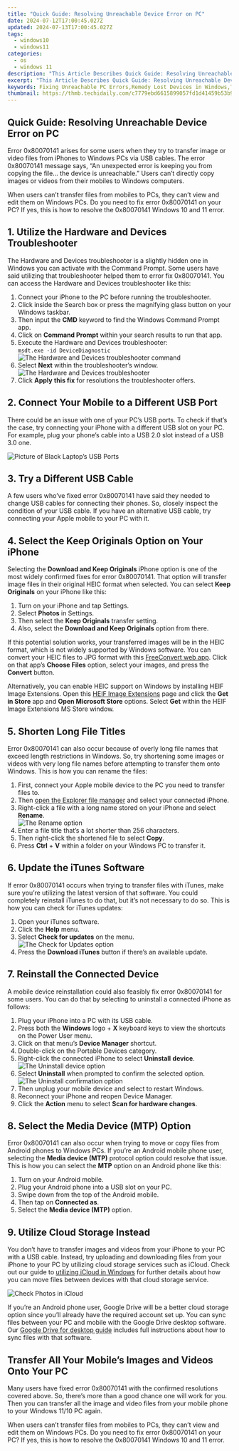 ```yaml
---
title: "Quick Guide: Resolving Unreachable Device Error on PC"
date: 2024-07-12T17:00:45.027Z
updated: 2024-07-13T17:00:45.027Z
tags:
  - windows10
  - windows11
categories:
  - os
  - windows 11
description: "This Article Describes Quick Guide: Resolving Unreachable Device Error on PC"
excerpt: "This Article Describes Quick Guide: Resolving Unreachable Device Error on PC"
keywords: Fixing Unreachable PC Errors,Remedy Lost Devices in Windows,Troubleshoot Disconnected PC Peripherals,Resolve Device Unresponsiveness on PC,Stop Unreachable Device Alerts Windows,Guide,Correct Unreachable Devices in PC
thumbnail: https://thmb.techidaily.com/c7779ebd6615899057fd1d41459b53b981bc532c7ceba807afb11ae201e1d4e5.jpg
---
```


## Quick Guide: Resolving Unreachable Device Error on PC

 Error 0x80070141 arises for some users when they try to transfer image or video files from iPhones to Windows PCs via USB cables. The error 0x80070141 message says, “An unexpected error is keeping you from copying the file… the device is unreachable.” Users can’t directly copy images or videos from their mobiles to Windows computers.

 When users can’t transfer files from mobiles to PCs, they can’t view and edit them on Windows PCs. Do you need to fix error 0x80070141 on your PC? If yes, this is how to resolve the 0x80070141 Windows 10 and 11 error.

## 1\. Utilize the Hardware and Devices Troubleshooter

 The Hardware and Devices troubleshooter is a slightly hidden one in Windows you can activate with the Command Prompt. Some users have said utilizing that troubleshooter helped them to error fix 0x80070141\. You can access the Hardware and Devices troubleshooter like this:

1. Connect your iPhone to the PC before running the troubleshooter.
2. Click inside the Search box or press the magnifying glass button on your Windows taskbar.
3. Then input the **CMD** keyword to find the Windows Command Prompt app.
4. Click on **Command Prompt** within your search results to run that app.
5. Execute the Hardware and Devices troubleshooter:  
`msdt.exe -id DeviceDiagnostic`  
![The Hardware and Devices troubleshooter command](https://static1.makeuseofimages.com/wordpress/wp-content/uploads/2023/05/hardware-and-devices-command.jpg)
6. Select **Next** within the troubleshooter’s window.  
![The Hardware and Devices troubleshooter](https://static1.makeuseofimages.com/wordpress/wp-content/uploads/2023/05/hardware-and-devices-troubleshooter3.jpg)
7. Click **Apply** **this fix** for resolutions the troubleshooter offers.

## 2\. Connect Your Mobile to a Different USB Port

 There could be an issue with one of your PC’s USB ports. To check if that’s the case, try connecting your iPhone with a different USB slot on your PC. For example, plug your phone’s cable into a USB 2.0 slot instead of a USB 3.0 one.

![Picture of Black Laptop’s USB Ports](https://static1.makeuseofimages.com/wordpress/wp-content/uploads/2023/03/endpoint-security-best-practices-regulate-usb-ports.jpg)

## 3\. Try a Different USB Cable

 A few users who’ve fixed error 0x80070141 have said they needed to change USB cables for connecting their phones. So, closely inspect the condition of your USB cable. If you have an alternative USB cable, try connecting your Apple mobile to your PC with it.

## 4\. Select the Keep Originals Option on Your iPhone

 Selecting the **Download and Keep Originals** iPhone option is one of the most widely confirmed fixes for error 0x80070141\. That option will transfer image files in their original HEIC format when selected. You can select **Keep Originals** on your iPhone like this:

1. Turn on your iPhone and tap Settings.
2. Select **Photos** in Settings.
3. Then select the **Keep Originals** transfer setting.
4. Also, select the **Download and Keep Originals** option from there.

 If this potential solution works, your transferred images will be in the HEIC format, which is not widely supported by Windows software. You can convert your HEIC files to JPG format with this [FreeConvert web app](https://www.freeconvert.com/heic-to-jpg). Click on that app’s **Choose Files** option, select your images, and press the **Convert** button.

 Alternatively, you can enable HEIC support on Windows by installing HEIF Image Extensions. Open this [HEIF Image Extensions](https://apps.microsoft.com/store/detail/heif-image-extensions/9PMMSR1CGPWG?hl=en-gb&gl=gb&rtc=1) page and click the **Get in Store** app and **Open Microsoft Store** options. Select **Get** within the HEIF Image Extensions MS Store window.

## 5\. Shorten Long File Titles

 Error 0x80070141 can also occur because of overly long file names that exceed length restrictions in Windows. So, try shortening some images or videos with very long file names before attempting to transfer them onto Windows. This is how you can rename the files:

1. First, connect your Apple mobile device to the PC you need to transfer files to.
2. Then [open the Explorer file manager](https://www.makeuseof.com/windows-open-file-explorer/) and select your connected iPhone.
3. Right-click a file with a long name stored on your iPhone and select **Rename**.  
![The Rename option](https://static1.makeuseofimages.com/wordpress/wp-content/uploads/2023/05/rename-option3.jpg)
4. Enter a file title that’s a lot shorter than 256 characters.
5. Then right-click the shortened file to select **Copy**.
6. Press **Ctrl** \+ **V** within a folder on your Windows PC to transfer it.

## 6\. Update the iTunes Software

 If error 0x80070141 occurs when trying to transfer files with iTunes, make sure you’re utilizing the latest version of that software. You could completely reinstall iTunes to do that, but it’s not necessary to do so. This is how you can check for iTunes updates:

1. Open your iTunes software.
2. Click the **Help** menu.
3. Select **Check for updates** on the menu.  
![The Check for Updates option](https://static1.makeuseofimages.com/wordpress/wp-content/uploads/2023/05/check-for-updates-1.jpg)
4. Press the **Download iTunes** button if there’s an available update.

## 7\. Reinstall the Connected Device

 A mobile device reinstallation could also feasibly fix error 0x80070141 for some users. You can do that by selecting to uninstall a connected iPhone as follows:

1. Plug your iPhone into a PC with its USB cable.
2. Press both the **Windows** logo + **X** keyboard keys to view the shortcuts on the Power User menu.
3. Click on that menu’s **Device Manager** shortcut.
4. Double-click on the Portable Devices category.
5. Right-click the connected iPhone to select **Uninstall** **device**.  
![The Uninstall device option](https://static1.makeuseofimages.com/wordpress/wp-content/uploads/2023/05/uninstall-device-option7.jpg)
6. Select **Uninstall** when prompted to confirm the selected option.  
![The Uninstall confirmation option](https://static1.makeuseofimages.com/wordpress/wp-content/uploads/2023/05/uninstall-device-confirm-option.jpg)
7. Then unplug your mobile device and select to restart Windows.
8. Reconnect your iPhone and reopen Device Manager.
9. Click the **Action** menu to select **Scan for hardware changes**.

## 8\. Select the Media Device (MTP) Option

 Error 0x80070141 can also occur when trying to move or copy files from Android phones to Windows PCs. If you’re an Android mobile phone user, selecting the **Media device (MTP)** protocol option could resolve that issue. This is how you can select the **MTP** option on an Android phone like this:

1. Turn on your Android mobile.
2. Plug your Android phone into a USB slot on your PC.
3. Swipe down from the top of the Android mobile.
4. Then tap on **Connected as**.
5. Select the **Media device (MTP)** option.

## 9\. Utilize Cloud Storage Instead

 You don’t have to transfer images and videos from your iPhone to your PC with a USB cable. Instead, try uploading and downloading files from your iPhone to your PC by utilizing cloud storage services such as iCloud. Check out our guide to [utilizing iCloud in Windows](https://www.makeuseof.com/icloud-windows-pc-use/) for further details about how you can move files between devices with that cloud storage service.

![Check Photos in iCloud](https://static1.makeuseofimages.com/wordpress/wp-content/uploads/2022/11/Check-Photos-.jpg)

 If you’re an Android phone user, Google Drive will be a better cloud storage option since you’ll already have the required account set up. You can sync files between your PC and mobile with the Google Drive desktop software. Our [Google Drive for desktop guide](https://www.makeuseof.com/google-drive-for-desktop/) includes full instructions about how to sync files with that software.

## Transfer All Your Mobile’s Images and Videos Onto Your PC

 Many users have fixed error 0x80070141 with the confirmed resolutions covered above. So, there’s more than a good chance one will work for you. Then you can transfer all the image and video files from your mobile phone to your Windows 11/10 PC again.

 When users can’t transfer files from mobiles to PCs, they can’t view and edit them on Windows PCs. Do you need to fix error 0x80070141 on your PC? If yes, this is how to resolve the 0x80070141 Windows 10 and 11 error.



<ins class="adsbygoogle"
      style="display:block"
      data-ad-client="ca-pub-7571918770474297"
      data-ad-slot="8358498916"
      data-ad-format="auto"
      data-full-width-responsive="true"></ins>


